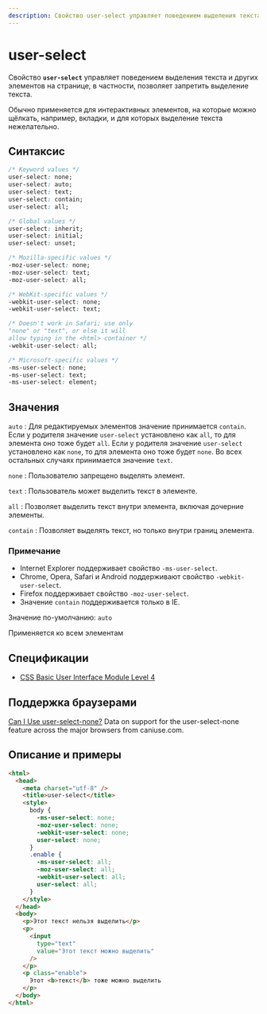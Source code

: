 ```yaml
---
description: Свойство user-select управляет поведением выделения текста и других элементов на странице, в частности, позволяет запретить выделение текста
---
```


# user-select

Свойство **`user-select`** управляет поведением выделения текста и других элементов на странице, в частности, позволяет запретить выделение текста.

Обычно применяется для интерактивных элементов, на которые можно щёлкать, например, вкладки, и для которых выделение текста нежелательно.

## Синтаксис

```css
/* Keyword values */
user-select: none;
user-select: auto;
user-select: text;
user-select: contain;
user-select: all;

/* Global values */
user-select: inherit;
user-select: initial;
user-select: unset;

/* Mozilla-specific values */
-moz-user-select: none;
-moz-user-select: text;
-moz-user-select: all;

/* WebKit-specific values */
-webkit-user-select: none;
-webkit-user-select: text;

/* Doesn't work in Safari; use only
"none" or "text", or else it will
allow typing in the <html> container */
-webkit-user-select: all;

/* Microsoft-specific values */
-ms-user-select: none;
-ms-user-select: text;
-ms-user-select: element;
```

## Значения

`auto`
: Для редактируемых элементов значение принимается `contain`. Если у родителя значение `user-select` установлено как `all`, то для элемента оно тоже будет `all`. Если у родителя значение `user-select` установлено как `none`, то для элемента оно тоже будет `none`. Во всех остальных случаях принимается значение `text`.

`none`
: Пользователю запрещено выделять элемент.

`text`
: Пользователь может выделить текст в элементе.

`all`
: Позволяет выделить текст внутри элемента, включая дочерние элементы.

`contain`
: Позволяет выделять текст, но только внутри границ элемента.

### Примечание

- Internet Explorer поддерживает свойство `-ms-user-select`.
- Chrome, Opera, Safari и Android поддерживают свойство `-webkit-user-select`.
- Firefox поддерживает свойство `-moz-user-select`.
- Значение `contain` поддерживается только в IE.

Значение по-умолчанию: `auto`

Применяется ко всем элементам

## Спецификации

- [CSS Basic User Interface Module Level 4](https://drafts.csswg.org/css-ui-4/#propdef-user-select)

## Поддержка браузерами

<p class="ciu_embed" data-feature="user-select-none" data-periods="future_1,current,past_1,past_2">
  <a href="http://caniuse.com/#feat=user-select-none">Can I Use user-select-none?</a> Data on support for the user-select-none feature across the major browsers from caniuse.com.
</p>

## Описание и примеры

```html
<html>
  <head>
    <meta charset="utf-8" />
    <title>user-select</title>
    <style>
      body {
        -ms-user-select: none;
        -moz-user-select: none;
        -webkit-user-select: none;
        user-select: none;
      }
      .enable {
        -ms-user-select: all;
        -moz-user-select: all;
        -webkit-user-select: all;
        user-select: all;
      }
    </style>
  </head>
  <body>
    <p>Этот текст нельзя выделить</p>
    <p>
      <input
        type="text"
        value="Этот текст можно выделить"
      />
    </p>
    <p class="enable">
      Этот <b>текст</b> тоже можно выделить
    </p>
  </body>
</html>
```

